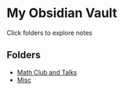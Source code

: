 # My Obsidian Vault

Click folders to explore notes

## Folders
- [Math Club and Talks](Math%20Club%20and%20Talks/README.md)
- [Misc](Misc/README.md)

